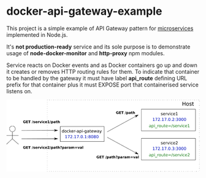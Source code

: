 # docker-api-gateway-example

This project is a simple example of API Gateway pattern for [microservices](http://microservices.io/patterns/apigateway.html) implemented in Node.js.

It's **not production-ready** service and its sole purpose is to demonstrate usage of **node-docker-monitor** and **http-proxy** npm modules.

Service reacts on Docker events and as Docker containers go up and down it creates or removes HTTP routing rules for them. 
To indicate that container to be handled by the gateway it must have label **api_route** defining URL prefix for that container 
plus it must EXPOSE port that containerised service listens on. 

![Routing HTTP requests with API Gateway](docker-api-gateway.png)